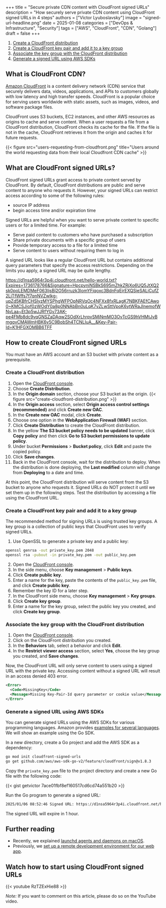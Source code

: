 +++
title = "Secure private CDN content with CloudFront signed URLs"
description = "How securely serve private CDN content using CloudFront signed URLs in 4 steps"
authors = ["Victor Lyuboslavsky"]
image = "signed-url-headline.png"
date = 2025-01-08
categories = ["DevOps & Infrastructure", "Security"]
tags = ["AWS", "CloudFront", "CDN", "Golang"]
draft = false
+++

1. [Create a CloudFront distribution](#create-a-cloudfront-distribution)
2. [Create a CloudFront key pair and add it to a key group](#create-a-cloudfront-key-pair-and-add-it-to-a-key-group)
3. [Associate the key group with the CloudFront distribution](#associate-the-key-group-with-the-cloudfront-distribution)
4. [Generate a signed URL using AWS SDKs](#generate-a-signed-url-using-aws-sdks)

## What is CloudFront CDN?

[Amazon CloudFront](https://aws.amazon.com/cloudfront/) is a content delivery network (CDN) service that securely
delivers data, videos, applications, and APIs to customers globally with low latency and high transfer speeds.
CloudFront is a popular choice for serving users worldwide with static assets, such as images, videos, and software
package files.

CloudFront uses S3 buckets, EC2 instances, and other AWS resources as origins to cache and serve content. When a user
requests a file from a CloudFront distribution, CloudFront checks its cache for the file. If the file is not in the
cache, CloudFront retrieves it from the origin and caches it for future requests.

{{< figure src="users-requesting-from-cloudfront.png" title="Users around the world requesting data from their local Cloudfront CDN cache" >}}

## What are CloudFront signed URLs?

CloudFront signed URLs grant access to private content served by CloudFront. By default, CloudFront distributions are
public and serve content to anyone who requests it. However, your signed URLs can restrict access according to some of
the following rules:

- source IP address
- begin access time and/or expiration time

Signed URLs are helpful when you want to serve private content to specific users or for a limited time. For example:

- Serve paid content to customers who have purchased a subscription
- Share private documents with a specific group of users
- Provide temporary access to a file for a limited time
- Serve content to users without requiring them to log in

A signed URL looks like a regular CloudFront URL but contains additional query parameters that specify the access
restrictions. Depending on the limits you apply, a signed URL may be quite lengthy.

https://d1nsa5964r3p4i.cloudfront.net/hello-world.txt?Expires=1736178766&Signature=HpcpyniNSBkS695mZhkZRjXo6UQ5JtXQ2sk0poLEMDMeF063IjsBj2O56rruzk3lomYFjqoxc3BdnFqEjrEXQSieSALiCufZ2LjTfWffs7f7qnNVZwlkg-upZd5KBfrCHSIyzMYSPhgWFPOpNRVqOc4NFXx8fxRLagK7NBKFAEfCAwo0~KMCSJiof0zWOdY0a8p0NNAbBn0uLqK7vZLwSttVpoK6ytWRaJlnemofWNvLaa~Et3p5wJJRfYGv73AK-pe4FMb8dc9vqGNSZaDAqw2SOdXrLhrpvSMjNmMO3OvTcGS9hVHMtJvBmgqvCMAWmHBK6v5C9BobSh4TCNLIuA__&Key-Pair-Id=K1HFGXOMBB6TFF

## How to create CloudFront signed URLs

You must have an AWS account and an S3 bucket with private content as a prerequisite.

### Create a CloudFront distribution

1. Open the [CloudFront console](https://console.aws.amazon.com/cloudfront/).
2. Choose **Create Distribution**.
3. In the **Origin domain** section, choose your S3 bucket as the origin.
   {{< figure src="create-cloudfront-distribution.png" >}}
4. In the **Origin access** section, select **Origin access control settings (recommended)** and click **Create new
   OAC**.
5. In the **Create new OAC** modal, click **Create**.
6. Choose one option in the **WebApplication Firewall (WAF)** section.
7. Click **Create Distribution** to create the CloudFront distribution.
8. In the yellow **The S3 bucket policy needs to be updated** banner, click **Copy policy** and then click **Go to S3
   bucket permissions to update policy**.
9. Under bucket **Permissions** > **Bucket policy**, click **Edit** and paste the copied policy.
10. Click **Save changes**.
11. Back in the CloudFront console, wait for the distribution to deploy. When the distribution is done deploying, the
    **Last modified** column will change from **Deploying** to a date and time.

At this point, the CloudFront distribution will serve content from the S3 bucket to anyone who requests it. Signed URLs
do NOT protect it until we set them up in the following steps. Test the distribution by accessing a file using the
CloudFront URL.

### Create a CloudFront key pair and add it to a key group

The recommended method for signing URLs is using trusted key groups. A key group is a collection of public keys that
CloudFront uses to verify signed URLs.

1. Use OpenSSL to generate a private key and a public key:

```bash
openssl genrsa -out private_key.pem 2048
openssl rsa -pubout -in private_key.pem -out public_key.pem
```

2. Open the [CloudFront console](https://console.aws.amazon.com/cloudfront/).
3. In the side menu, choose **Key management** > **Public keys**.
4. Click **Create public key**.
5. Enter a name for the key, paste the contents of the `public_key.pem` file, and click **Create public key**.
6. Remember the key ID for a later step.
7. In the CloudFront side menu, choose **Key management** > **Key groups**.
8. Click **Create key group**.
9. Enter a name for the key group, select the public key you created, and click **Create key group**.

### Associate the key group with the CloudFront distribution

1. Open the [CloudFront console](https://console.aws.amazon.com/cloudfront/).
2. Click on the CloudFront distribution you created.
3. In the **Behaviors** tab, select a behavior and click **Edit**.
4. In the **Restrict viewer access** section, select **Yes**, choose the key group you created, and **Save changes**.

Now, the CloudFront URL will only serve content to users using a signed URL with the private key. Accessing content
without a signed URL will result in an access denied 403 error.

```xml
<Error>
  <Code>MissingKey</Code>
  <Message>Missing Key-Pair-Id query parameter or cookie value</Message>
</Error>
```

### Generate a signed URL using AWS SDKs

You can generate signed URLs using the AWS SDKs for various programming languages. Amazon provides
[examples for several languages](https://docs.aws.amazon.com/AmazonCloudFront/latest/DeveloperGuide/private-content-signed-urls.html#private-content-overview-sample-code).
We will show an example using the Go SDK.

In a new directory, create a Go project and add the AWS SDK as a dependency:

```bash
go mod init cloudfront-signed-urls
go get github.com/aws/aws-sdk-go-v2/feature/cloudfront/sign@v1.8.3
```

Copy the `private_key.pem` file to the project directory and create a new Go file with the following code:

{{< gist getvictor 7ace01fbf8ef160517cd6cd74a551b20 >}}

Run the Go program to generate a signed URL:

```bash
2025/01/06 08:52:46 Signed URL: https://d1nsa5964r3p4i.cloudfront.net/hello-world.txt?Expires=1736178766&Signature=HpcpyniNSBkS695mZhkZRjXo6UQ5JtXQ2sk0poLEMDMeF063IjsBj2O56rruzk3lomYFjqoxc3BdnFqEjrEXQSieSALiCufZ2LjTfWffs7f7qnNVZwlkg-upZd5KBfrCHSIyzMYSPhgWFPOpNRVqOc4NFXx8fxRLagK7NBKFAEfCAwo0~KMCSJiof0zWOdY0a8p0NNAbBn0uLqK7vZLwSttVpoK6ytWRaJlnemofWNvLaa~Et3p5wJJRfYGv73AK-pe4FMb8dc9vqGNSZaDAqw2SOdXrLhrpvSMjNmMO3OvTcGS9hVHMtJvBmgqvCMAWmHBK6v5C9BobSh4TCNLIuA__&Key-Pair-Id=K1HFGXOMBB6TFF
```

The signed URL will expire in 1 hour.

## Further reading

- Recently, we explained [launchd agents and daemons on macOS](../macos-launchd-agents-and-daemons/).
- Previously, we [set up a remote development environment for our web app](../remote-development-environment/).

## Watch how to start using CloudFront signed URLs

{{< youtube RzTZExHie88 >}}

_Note:_ If you want to comment on this article, please do so on the YouTube video.
